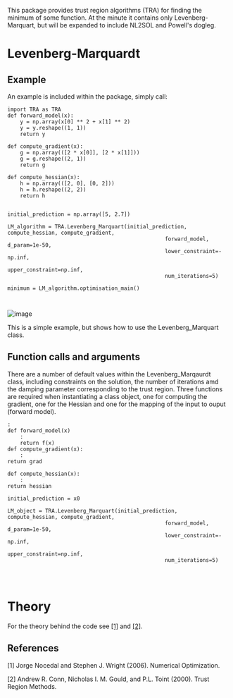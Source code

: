 This package provides trust region algorithms (TRA) for finding the minimum of some function. At the minute it contains only Levenberg-Marquart, but will be expanded to include NL2SOL and Powell's dogleg. 
# Levenberg-Marquardt
## Example
An example is included within the package, simply call:

```
import TRA as TRA
def forward_model(x):
    y = np.array(x[0] ** 2 + x[1] ** 2)
    y = y.reshape((1, 1))
    return y

def compute_gradient(x):
    g = np.array(([2 * x[0]], [2 * x[1]]))
    g = g.reshape((2, 1))
    return g

def compute_hessian(x):
    h = np.array(([2, 0], [0, 2]))
    h = h.reshape((2, 2))
    return h


initial_prediction = np.array([5, 2.7])

LM_algorithm = TRA.Levenberg_Marquart(initial_prediction, compute_hessian, compute_gradient,
                                                  forward_model, d_param=1e-50,
                                                  lower_constraint=-np.inf,
                                                  upper_constraint=np.inf,
                                                  num_iterations=5)

minimum = LM_algorithm.optimisation_main()



```
![image](https://user-images.githubusercontent.com/60707891/115858459-e4d7ea00-a426-11eb-8dd5-fdaa93e9c574.png)

This is a simple example, but shows how to use the Levenberg_Marquart class. 


## Function calls and arguments

There are a number of default values within the Levenberg_Marqaurdt class, including constraints on the solution, the number of iterations amd the damping parameter corresponding to the trust region. Three functions are required when instantiating a class object, one for computing the gradient, one for the Hessian and one for the mapping of the input to ouput (forward model). 
```
:
def forward_model(x)
    :
    return f(x)
def compute_gradient(x):
    :
return grad

def compute_hessian(x):
    :
return hessian

initial_prediction = x0

LM_object = TRA.Levenberg_Marquart(initial_prediction, compute_hessian, compute_gradient,
                                                  forward_model, d_param=1e-50,
                                                  lower_constraint=-np.inf,
                                                  upper_constraint=np.inf,
                                                  num_iterations=5)
                                                  
                                                  
    
```

# Theory 

 For the theory behind the code see [[1]](#1) and [[2]](#2). 

## References
<a id="1">[1]</a> 
Jorge Nocedal and Stephen J. Wright  (2006). 
Numerical Optimization. 

<a id="2">[2]</a> 
 Andrew R. Conn, Nicholas I. M. Gould, and P.L. Toint (2000). 
Trust Region Methods. 

